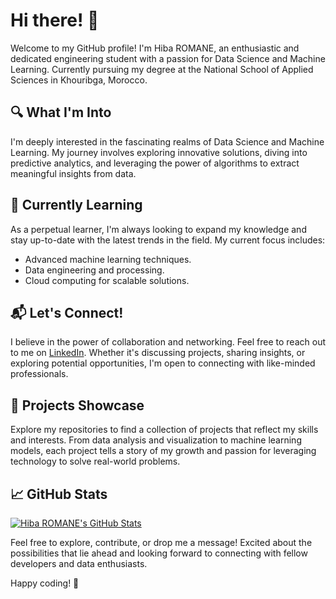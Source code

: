 # Hi there! 👋

Welcome to my GitHub profile! I'm Hiba ROMANE, an enthusiastic and dedicated engineering student with a passion for Data Science and Machine Learning. Currently pursuing my degree at the National School of Applied Sciences in Khouribga, Morocco.

## 🔍 What I'm Into

I'm deeply interested in the fascinating realms of Data Science and Machine Learning. My journey involves exploring innovative solutions, diving into predictive analytics, and leveraging the power of algorithms to extract meaningful insights from data.

## 🌱 Currently Learning

As a perpetual learner, I'm always looking to expand my knowledge and stay up-to-date with the latest trends in the field. My current focus includes:

- Advanced machine learning techniques.
- Data engineering and processing.
- Cloud computing for scalable solutions.

## 📬 Let's Connect!

I believe in the power of collaboration and networking. Feel free to reach out to me on [LinkedIn](https://www.linkedin.com/in/hiba-romane-7b7099225/). Whether it's discussing projects, sharing insights, or exploring potential opportunities, I'm open to connecting with like-minded professionals.

## 🚀 Projects Showcase

Explore my repositories to find a collection of projects that reflect my skills and interests. From data analysis and visualization to machine learning models, each project tells a story of my growth and passion for leveraging technology to solve real-world problems.

## 📈 GitHub Stats

[![Hiba ROMANE's GitHub Stats](https://github-readme-stats.vercel.app/api?username=HibaROMANE&show_icons=true&theme=radical)](https://github.com/anuraghazra/github-readme-stats)

Feel free to explore, contribute, or drop me a message! Excited about the possibilities that lie ahead and looking forward to connecting with fellow developers and data enthusiasts.

Happy coding! 🚀

